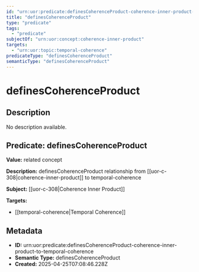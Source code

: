 ```yaml
---
id: "urn:uor:predicate:definesCoherenceProduct-coherence-inner-product-to-temporal-coherence"
title: "definesCoherenceProduct"
type: "predicate"
tags:
  - "predicate"
subjectOf: "urn:uor:concept:coherence-inner-product"
targets:
  - "urn:uor:topic:temporal-coherence"
predicateType: "definesCoherenceProduct"
semanticType: "definesCoherenceProduct"
---
```


# definesCoherenceProduct

## Description

No description available.

## Predicate: definesCoherenceProduct

**Value:** related concept

**Description:** definesCoherenceProduct relationship from [[uor-c-308|coherence-inner-product]] to temporal-coherence

**Subject:** [[uor-c-308|Coherence Inner Product]]

**Targets:**

- [[temporal-coherence|Temporal Coherence]]

## Metadata

- **ID:** urn:uor:predicate:definesCoherenceProduct-coherence-inner-product-to-temporal-coherence
- **Semantic Type:** definesCoherenceProduct
- **Created:** 2025-04-25T07:08:46.228Z
